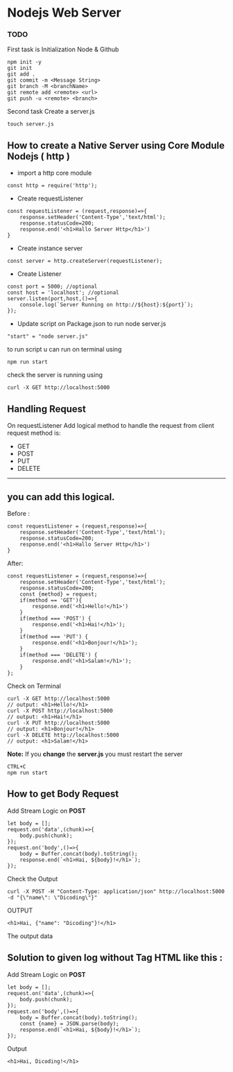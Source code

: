 # Nodejs Web Server

### TODO
First task is Initialization Node & Github
```
npm init -y
git init
git add .
git commit -m <Message String>
git branch -M <branchName>
git remote add <remote> <url>
git push -u <remote> <branch>
```
Second task Create a server.js
```
touch server.js
```
How to create a Native Server using **Core Module** Nodejs **( http )**
--
-   import a http core module  
```
const http = require('http');
```
-   Create requestListener
```
const requestListener = (request,response)=>{
    response.setHeader('Content-Type','text/html');
    response.statusCode=200;
    response.end('<h1>Hallo Server Http</h1>')
}
```
-   Create instance server
```
const server = http.createServer(requestListener);
```
-   Create Listener
```
const port = 5000; //optional
const host = 'localhost'; //optional
server.listen(port,host,()=>{
    console.log(`Server Running on http://${host}:${port}`);
});
```
-   Update script on Package.json to run node server.js
```
"start" = "node server.js"
```
to run script u can run on terminal 
using
```
npm run start
```
check the server is running using
```
curl -X GET http://localhost:5000
```
Handling Request
--
On requestListener Add logical method to handle the request from client
request method is:
-   GET
-   POST
-   PUT
-   DELETE
---
you can add this logical.
---
Before :
```
const requestListener = (request,response)=>{
    response.setHeader('Content-Type','text/html');
    response.statusCode=200;
    response.end('<h1>Hallo Server Http</h1>')
}
```
After:
```
const requestListener = (request,response)=>{
    response.setHeader('Content-Type','text/html');
    response.statusCode=200;
    const {method} = request;
    if(method == 'GET'){
        response.end('<h1>Hello!</h1>')
    }
    if(method === 'POST') {
        response.end('<h1>Hai!</h1>');
    }
    if(method === 'PUT') {
        response.end('<h1>Bonjour!</h1>');
    }
    if(method === 'DELETE') {
        response.end('<h1>Salam!</h1>');
    }
};
```
Check on Terminal
```
curl -X GET http://localhost:5000
// output: <h1>Hello!</h1>
curl -X POST http://localhost:5000
// output: <h1>Hai!</h1>
curl -X PUT http://localhost:5000
// output: <h1>Bonjour!</h1>
curl -X DELETE http://localhost:5000
// output: <h1>Salam!</h1>
```
**Note:** If you **change** the **server.js** you must restart the server
```
CTRL+C 
npm run start
```
**How to get Body Request**
--
Add Stream Logic on **POST**
```
let body = [];
request.on('data',(chunk)=>{
    body.push(chunk);
});
request.on('body',()=>{
    body = Buffer.concat(body).toString();
    response.end(`<h1>Hai, ${body}!</h1>`);
});
```
Check the Output
```
curl -X POST -H "Content-Type: application/json" http://localhost:5000 -d "{\"name\": \"Dicoding\"}"
```
OUTPUT
```
<h1>Hai, {"name": "Dicoding"}!</h1>
```
The output data 

Solution to given log without Tag HTML like this :
---
Add Stream Logic on **POST**
```
let body = [];
request.on('data',(chunk)=>{
    body.push(chunk);
});
request.on('body',()=>{
    body = Buffer.concat(body).toString();
    const {name} = JSON.parse(body);
    response.end(`<h1>Hai, ${body}!</h1>`);
});
```
Output
```
<h1>Hai, Dicoding!</h1>
```
